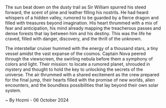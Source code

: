 
The sun beat down on the dusty trail as Sir William spurred his steed forward, the scent of pine and leather filling his nostrils. He had heard whispers of a hidden valley, rumored to be guarded by a fierce dragon and filled with treasures beyond imagination. His heart thrummed with a mix of fear and anticipation, his mind already mapping the treacherous passes and dense forests that lay between him and his destiny. This was the life he craved, filled with danger, discovery, and the thrill of the unknown.

The interstellar cruiser hummed with the energy of a thousand stars, a tiny vessel amidst the vast expanse of the cosmos. Captain Nova peered through the viewscreen, the swirling nebula before them a symphony of colors and light. Their mission: to locate a rumored planet, shrouded in mystery and thought to hold the key to unlocking the secrets of the universe. The air thrummed with a shared excitement as the crew prepared for the final jump, their hearts filled with the promise of new worlds, alien encounters, and the boundless possibilities that lay beyond their own solar system. 

~ By Hozmi - 06 October 2024

